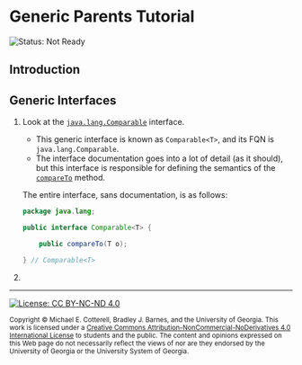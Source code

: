 # Generic Parents Tutorial

![Status: Not Ready](https://img.shields.io/badge/Status-Not%20Ready-red.svg)

## Introduction

## Generic Interfaces

1. Look at the [`java.lang.Comparable`](https://docs.oracle.com/javase/8/docs/api/java/lang/Comparable.html)
   interface. 
   
   * This generic interface is known as `Comparable<T>`, and its FQN is `java.lang.Comparable`.
   * The interface documentation goes into a lot of detail (as it should), but this interface 
     is responsible for defining the semantics of the 
     [`compareTo`](https://docs.oracle.com/javase/8/docs/api/java/lang/Comparable.html#compareTo-T-)
     method. 
     
   The entire interface, sans documentation, is as follows:

   ```java
   package java.lang;
   
   public interface Comparable<T> {

       public compareTo(T o);

   } // Comparable<T>
   ```
   
1. 




<hr/>

[![License: CC BY-NC-ND 4.0](https://img.shields.io/badge/License-CC%20BY--NC--ND%204.0-lightgrey.svg)](http://creativecommons.org/licenses/by-nc-nd/4.0/)

<small>
Copyright &copy; Michael E. Cotterell, Bradley J. Barnes, and the University of Georgia.
This work is licensed under a <a rel="license" href="http://creativecommons.org/licenses/by-nc-nd/4.0/">Creative Commons Attribution-NonCommercial-NoDerivatives 4.0 International License</a> to students and the public.
The content and opinions expressed on this Web page do not necessarily reflect the views of nor are they endorsed by the University of Georgia or the University System of Georgia.
</small>
